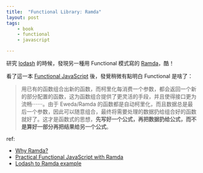 ```yaml
---
title:  "Functional Library: Ramda"
layout: post
tags:
    - book
    - functional
    - javascript

---
```


研究 [lodash](https://lodash.com/) 的時候，發現另一種用 Functional 模式寫的 [Ramda](http://ramdajs.com/)，酷！

看了這一本 [Functional JavaScript](http://jcouyang.gitbooks.io/functional-javascript/content/zh/higher_order_function/currying.html) 後，發覺稍微有點明白 Functional 是啥了：

> 用已有的函数组合出新的函数，而柯里化每消费一个参数，都会返回一个新的部分配置的函数，这为函数组合提供了更灵活的手段，并且使得接口更为流畅⋯⋯。由于 Eweda/Ramda 的函数都是自动柯里化，而且数据总是最后一个参数，因此可以随意组合，最终将需要处理的数据扔给组合好的函数就好了。这才是函数式的思想，<strong>先写好一个公式，再把数据扔给公式，而不是算好一部分再把结果给另一个公式</strong>。

ref:

* [Why Ramda?](http://fr.umio.us/why-ramda/)
* [Practical Functional JavaScript with Ramda](http://developer.telerik.com/featured/practical-functional-javascript-ramda/)
* [Lodash to Ramda example](http://bahmutov.calepin.co/lodash-to-ramda-example.html)
